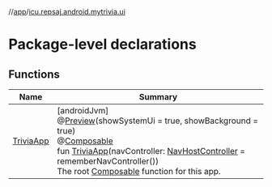 //[app](../../index.md)/[icu.repsaj.android.mytrivia.ui](index.md)

# Package-level declarations

## Functions

| Name                        | Summary                                                                                                                                                                                                                                                                                                                                                                                                                                                                                                                                                                                                                |
|-----------------------------|------------------------------------------------------------------------------------------------------------------------------------------------------------------------------------------------------------------------------------------------------------------------------------------------------------------------------------------------------------------------------------------------------------------------------------------------------------------------------------------------------------------------------------------------------------------------------------------------------------------------|
| [TriviaApp](-trivia-app.md) | [androidJvm]<br>@[Preview](https://developer.android.com/reference/kotlin/androidx/compose/ui/tooling/preview/Preview.html)(showSystemUi = true, showBackground = true)<br>@[Composable](https://developer.android.com/reference/kotlin/androidx/compose/runtime/Composable.html)<br>fun [TriviaApp](-trivia-app.md)(navController: [NavHostController](https://developer.android.com/reference/kotlin/androidx/navigation/NavHostController.html) = rememberNavController())<br>The root [Composable](https://developer.android.com/reference/kotlin/androidx/compose/runtime/Composable.html) function for this app. |
